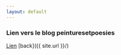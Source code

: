 ```yaml
---
layout: default
---
```


### Lien vers le blog peinturesetpoesies
[Lien](https://web.archive.org/web/20181221084855/http://peinturesetpoesies.blog50.com/archive/2006/08/04/henri-schaeffer-1900-1975.html)
[back]({{ site.url }}/)
